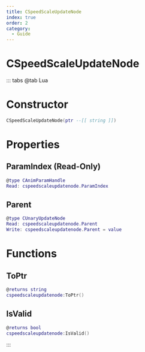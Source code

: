 ```yaml
---
title: CSpeedScaleUpdateNode
index: true
order: 2
category:
  - Guide
---
```


# CSpeedScaleUpdateNode

::: tabs
@tab Lua
# Constructor
```lua
CSpeedScaleUpdateNode(ptr --[[ string ]])
```
# Properties
## ParamIndex (Read-Only)
```lua
@type CAnimParamHandle
Read: cspeedscaleupdatenode.ParamIndex
```
## Parent 
```lua
@type CUnaryUpdateNode
Read: cspeedscaleupdatenode.Parent
Write: cspeedscaleupdatenode.Parent = value
```
# Functions
## ToPtr
```lua
@returns string
cspeedscaleupdatenode:ToPtr()
```
## IsValid
```lua
@returns bool
cspeedscaleupdatenode:IsValid()
```

:::